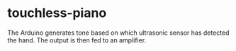 # touchless-piano
The Arduino generates tone based on which ultrasonic sensor has detected the hand. The output is then fed to an amplifier.
